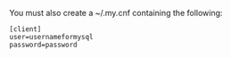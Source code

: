 You must also create a ~/.my.cnf containing the following:

```
[client]
user=usernameformysql
password=password
```
